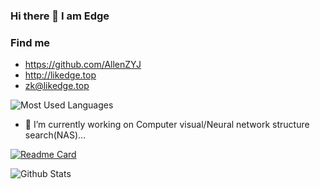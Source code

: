 ### Hi there 👋 I am Edge

### Find me

- <https://github.com/AllenZYJ>
- <http://likedge.top>
- <zk@likedge.top>

![Most Used Languages](https://github-readme-stats.vercel.app/api/top-langs/?username=AllenZYJ&theme=flag-india&layout=compact)

- 🔭 I’m currently working on Computer visual/Neural network structure search(NAS)...



[![Readme Card](https://github-readme-stats.vercel.app/api/pin/?username=AllenZYJ&repo=Edge-Computing-Engine&theme=flag-india)](https://github.com/AllenZYJ/Edge-Computing-Engine)

![Github Stats](https://github-readme-stats.vercel.app/api?username=AllenZYJ&show_icons=true&theme=flag-india&count_private=true)


